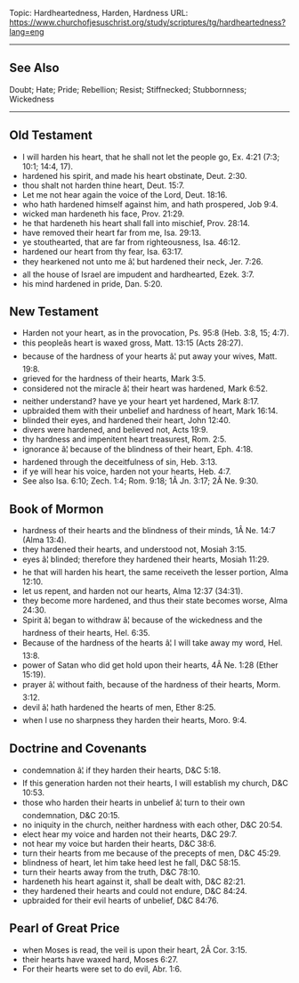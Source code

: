 Topic: Hardheartedness, Harden, Hardness
URL: https://www.churchofjesuschrist.org/study/scriptures/tg/hardheartedness?lang=eng

---

## See Also

Doubt; Hate; Pride; Rebellion; Resist; Stiffnecked; Stubbornness; Wickedness

---

## Old Testament

- I will harden his heart, that he shall not let the people go, Ex. 4:21 (7:3; 10:1; 14:4, 17).
- hardened his spirit, and made his heart obstinate, Deut. 2:30.
- thou shalt not harden thine heart, Deut. 15:7.
- Let me not hear again the voice of the Lord, Deut. 18:16.
- who hath hardened himself against him, and hath prospered, Job 9:4.
- wicked man hardeneth his face, Prov. 21:29.
- he that hardeneth his heart shall fall into mischief, Prov. 28:14.
- have removed their heart far from me, Isa. 29:13.
- ye stouthearted, that are far from righteousness, Isa. 46:12.
- hardened our heart from thy fear, Isa. 63:17.
- they hearkened not unto me â¦ but hardened their neck, Jer. 7:26.
- all the house of Israel are impudent and hardhearted, Ezek. 3:7.
- his mind hardened in pride, Dan. 5:20.

## New Testament

- Harden not your heart, as in the provocation, Ps. 95:8 (Heb. 3:8, 15; 4:7).
- this peopleâs heart is waxed gross, Matt. 13:15 (Acts 28:27).
- because of the hardness of your hearts â¦ put away your wives, Matt. 19:8.
- grieved for the hardness of their hearts, Mark 3:5.
- considered not the miracle â¦ their heart was hardened, Mark 6:52.
- neither understand? have ye your heart yet hardened, Mark 8:17.
- upbraided them with their unbelief and hardness of heart, Mark 16:14.
- blinded their eyes, and hardened their heart, John 12:40.
- divers were hardened, and believed not, Acts 19:9.
- thy hardness and impenitent heart treasurest, Rom. 2:5.
- ignorance â¦ because of the blindness of their heart, Eph. 4:18.
- hardened through the deceitfulness of sin, Heb. 3:13.
- if ye will hear his voice, harden not your hearts, Heb. 4:7.
- See also Isa. 6:10; Zech. 1:4; Rom. 9:18; 1Â Jn. 3:17; 2Â Ne. 9:30.

## Book of Mormon

- hardness of their hearts and the blindness of their minds, 1Â Ne. 14:7 (Alma 13:4).
- they hardened their hearts, and understood not, Mosiah 3:15.
- eyes â¦ blinded; therefore they hardened their hearts, Mosiah 11:29.
- he that will harden his heart, the same receiveth the lesser portion, Alma 12:10.
- let us repent, and harden not our hearts, Alma 12:37 (34:31).
- they become more hardened, and thus their state becomes worse, Alma 24:30.
- Spirit â¦ began to withdraw â¦ because of the wickedness and the hardness of their hearts, Hel. 6:35.
- Because of the hardness of the hearts â¦ I will take away my word, Hel. 13:8.
- power of Satan who did get hold upon their hearts, 4Â Ne. 1:28 (Ether 15:19).
- prayer â¦ without faith, because of the hardness of their hearts, Morm. 3:12.
- devil â¦ hath hardened the hearts of men, Ether 8:25.
- when I use no sharpness they harden their hearts, Moro. 9:4.

## Doctrine and Covenants

- condemnation â¦ if they harden their hearts, D&C 5:18.
- If this generation harden not their hearts, I will establish my church, D&C 10:53.
- those who harden their hearts in unbelief â¦ turn to their own condemnation, D&C 20:15.
- no iniquity in the church, neither hardness with each other, D&C 20:54.
- elect hear my voice and harden not their hearts, D&C 29:7.
- not hear my voice but harden their hearts, D&C 38:6.
- turn their hearts from me because of the precepts of men, D&C 45:29.
- blindness of heart, let him take heed lest he fall, D&C 58:15.
- turn their hearts away from the truth, D&C 78:10.
- hardeneth his heart against it, shall be dealt with, D&C 82:21.
- they hardened their hearts and could not endure, D&C 84:24.
- upbraided for their evil hearts of unbelief, D&C 84:76.

## Pearl of Great Price

- when Moses is read, the veil is upon their heart, 2Â Cor. 3:15.
- their hearts have waxed hard, Moses 6:27.
- For their hearts were set to do evil, Abr. 1:6.

